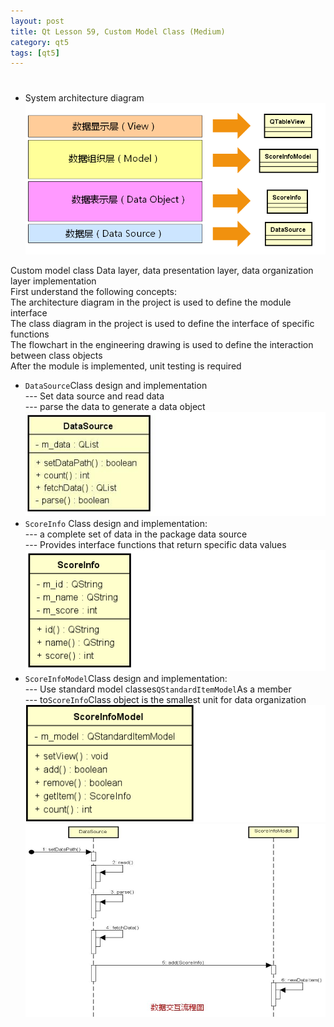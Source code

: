 ```yaml
---
layout: post
title: Qt Lesson 59, Custom Model Class (Medium)
category: qt5
tags: [qt5]
---
```

# 

## 

* System architecture diagram  
![ ](./assets/2021-07-25/becba7ad59a49a4aad30ff4db2cfafc4.png)

Custom model class Data layer, data presentation layer, data organization layer implementation  
First understand the following concepts:  
The architecture diagram in the project is used to define the module interface  
The class diagram in the project is used to define the interface of specific functions  
The flowchart in the engineering drawing is used to define the interaction between class objects  
After the module is implemented, unit testing is required

* `DataSource`Class design and implementation  
--- Set data source and read data  
--- parse the data to generate a data object  
![ ](./assets/2021-07-25/78f269b5dadf208f05ae7189bf3ff46f.png)
* `ScoreInfo` Class design and implementation:  
--- a complete set of data in the package data source  
--- Provides interface functions that return specific data values  
![ ](./assets/2021-07-25/44a509d8b2274d7db926ddb6fabdf8fd.png)
* `ScoreInfoModel`Class design and implementation:  
--- Use standard model classes`QStandardItemModel`As a member  
--- to`ScoreInfo`Class object is the smallest unit for data organization  
![ ](./assets/2021-07-25/39d3a0263abaa30d1f78c06bec8c2a87.png)  
![ ](./assets/2021-07-25/cdc72d334ea408c38028537975b67bea.png)
